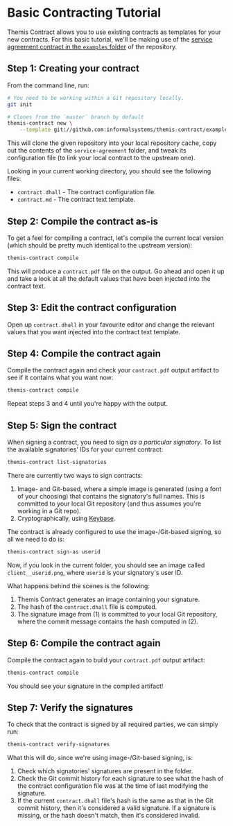 # Basic Contracting Tutorial

Themis Contract allows you to use existing contracts as templates for your new
contracts. For this basic tutorial, we'll be making use of the [service
agreement contract in the `examples` folder](../examples/service-agreement/) of
the repository.

## Step 1: Creating your contract

From the command line, run:

```bash
# You need to be working within a Git repository locally.
git init

# Clones from the `master` branch by default
themis-contract new \
    --template git://github.com:informalsystems/themis-contract/examples/service-agreement/
```

This will clone the given repository into your local repository cache, copy out
the contents of the `service-agreement` folder, and tweak its configuration file
(to link your local contract to the upstream one).

Looking in your current working directory, you should see the following files:

* `contract.dhall` - The contract configuration file.
* `contract.md` - The contract text template.

## Step 2: Compile the contract as-is

To get a feel for compiling a contract, let's compile the current local version
(which should be pretty much identical to the upstream version):

```bash
themis-contract compile
```

This will produce a `contract.pdf` file on the output. Go ahead and open it up
and take a look at all the default values that have been injected into the
contract text.

## Step 3: Edit the contract configuration

Open up `contract.dhall` in your favourite editor and change the relevant values
that you want injected into the contract text template.

## Step 4: Compile the contract again

Compile the contract again and check your `contract.pdf` output artifact to see
if it contains what you want now:

```bash
themis-contract compile
```

Repeat steps 3 and 4 until you're happy with the output.

## Step 5: Sign the contract

When signing a contract, you need to sign *as a particular signatory*. To list
the available signatories' IDs for your current contract:

```bash
themis-contract list-signatories
```

There are currently two ways to sign contracts:

1. Image- and Git-based, where a simple image is generated (using a font of
   your choosing) that contains the signatory's full names. This is committed
   to your local Git repository (and thus assumes you're working in a Git repo).
2. Cryptographically, using [Keybase][keybase].

The contract is already configured to use the image-/Git-based signing, so all
we need to do is:

```bash
themis-contract sign-as userid
```

Now, if you look in the current folder, you should see an image called
`client__userid.png`, where `userid` is your signatory's user ID.

What happens behind the scenes is the following:

1. Themis Contract generates an image containing your signature.
2. The hash of the `contract.dhall` file is computed.
3. The signature image from (1) is committed to your local Git repository, where
   the commit message contains the hash computed in (2).

## Step 6: Compile the contract again

Compile the contract again to build your `contract.pdf` output artifact:

```bash
themis-contract compile
```

You should see your signature in the compiled artifact!

## Step 7: Verify the signatures

To check that the contract is signed by all required parties, we can simply
run:

```bash
themis-contract verify-signatures
```

What this will do, since we're using image-/Git-based signing, is:

1. Check which signatories' signatures are present in the folder.
2. Check the Git commit history for each signature to see what the hash of the
   contract configuration file was at the time of last modifying the signature.
3. If the current `contract.dhall` file's hash is the same as that in the Git
   commit history, then it's considered a valid signature. If a signature is
   missing, or the hash doesn't match, then it's considered invalid.

[keybase]: https://keybase.io/
